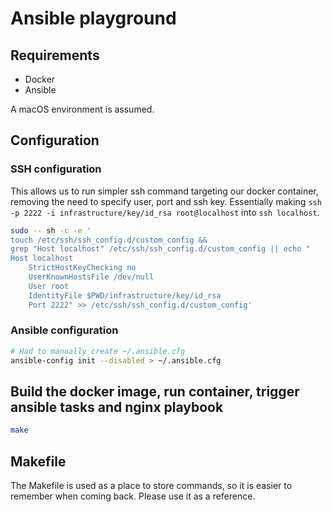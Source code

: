 # Ansible playground

## Requirements

- Docker
- Ansible

A macOS environment is assumed.

## Configuration

### SSH configuration
This allows us to run simpler ssh command targeting our docker container, removing the need to specify user, port and ssh key. 
Essentially making `ssh -p 2222 -i infrastructure/key/id_rsa root@localhost` into `ssh localhost`.

```zsh
sudo -- sh -c -e '
touch /etc/ssh/ssh_config.d/custom_config &&
grep "Host localhost" /etc/ssh/ssh_config.d/custom_config || echo "
Host localhost
    StrictHostKeyChecking no
    UserKnownHostsFile /dev/null
    User root
    IdentityFile $PWD/infrastructure/key/id_rsa
    Port 2222" >> /etc/ssh/ssh_config.d/custom_config'
```

### Ansible configuration

```zsh
# Had to manually create ~/.ansible.cfg
ansible-config init --disabled > ~/.ansible.cfg
```

## Build the docker image, run container, trigger ansible tasks and nginx playbook

```zsh
make
```

## Makefile

The Makefile is used as a place to store commands, so it is easier to remember when coming back. Please use it as a reference. 